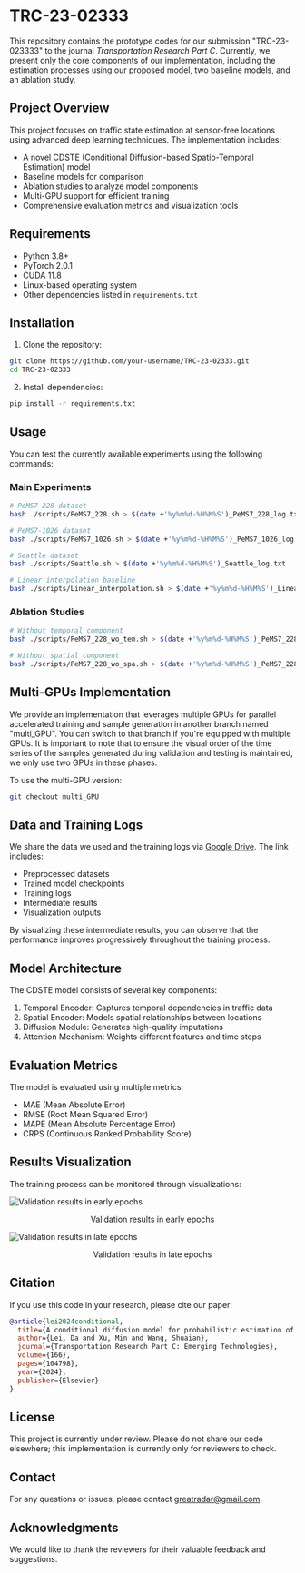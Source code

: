 # TRC-23-02333

This repository contains the prototype codes for our submission "TRC-23-023333" to the journal *Transportation Research Part C*. Currently, we present only the core components of our implementation, including the estimation processes using our proposed model, two baseline models, and an ablation study. 

## Project Overview

This project focuses on traffic state estimation at sensor-free locations using advanced deep learning techniques. The implementation includes:

- A novel CDSTE (Conditional Diffusion-based Spatio-Temporal Estimation) model
- Baseline models for comparison
- Ablation studies to analyze model components
- Multi-GPU support for efficient training
- Comprehensive evaluation metrics and visualization tools

## Requirements

- Python 3.8+
- PyTorch 2.0.1
- CUDA 11.8
- Linux-based operating system
- Other dependencies listed in `requirements.txt`

## Installation

1. Clone the repository:
```bash
git clone https://github.com/your-username/TRC-23-02333.git
cd TRC-23-02333
```

2. Install dependencies:
```bash
pip install -r requirements.txt
```

## Usage

You can test the currently available experiments using the following commands:

### Main Experiments
```bash
# PeMS7-228 dataset
bash ./scripts/PeMS7_228.sh > $(date +'%y%m%d-%H%M%S')_PeMS7_228_log.txt

# PeMS7-1026 dataset
bash ./scripts/PeMS7_1026.sh > $(date +'%y%m%d-%H%M%S')_PeMS7_1026_log.txt

# Seattle dataset
bash ./scripts/Seattle.sh > $(date +'%y%m%d-%H%M%S')_Seattle_log.txt

# Linear interpolation baseline
bash ./scripts/Linear_interpolation.sh > $(date +'%y%m%d-%H%M%S')_Linear_interpolation_log.txt
```

### Ablation Studies
```bash
# Without temporal component
bash ./scripts/PeMS7_228_wo_tem.sh > $(date +'%y%m%d-%H%M%S')_PeMS7_228_wo_tem_log.txt

# Without spatial component
bash ./scripts/PeMS7_228_wo_spa.sh > $(date +'%y%m%d-%H%M%S')_PeMS7_228_wo_spa_log.txt
```

## Multi-GPUs Implementation

We provide an implementation that leverages multiple GPUs for parallel accelerated training and sample generation in another branch named "multi_GPU". You can switch to that branch if you're equipped with multiple GPUs. It is important to note that to ensure the visual order of the time series of the samples generated during validation and testing is maintained, we only use two GPUs in these phases.

To use the multi-GPU version:
```bash
git checkout multi_GPU
```

## Data and Training Logs

We share the data we used and the training logs via [Google Drive](https://drive.google.com/drive/folders/14VPjNlQQRd5FCXXHrBPYbety9fiWx7--?usp=drive_link). The link includes:
- Preprocessed datasets
- Trained model checkpoints
- Training logs
- Intermediate results
- Visualization outputs

By visualizing these intermediate results, you can observe that the performance improves progressively throughout the training process.

## Model Architecture

The CDSTE model consists of several key components:
1. Temporal Encoder: Captures temporal dependencies in traffic data
2. Spatial Encoder: Models spatial relationships between locations
3. Diffusion Module: Generates high-quality imputations
4. Attention Mechanism: Weights different features and time steps

## Evaluation Metrics

The model is evaluated using multiple metrics:
- MAE (Mean Absolute Error)
- RMSE (Root Mean Squared Error)
- MAPE (Mean Absolute Percentage Error)
- CRPS (Continuous Ranked Probability Score)

## Results Visualization

The training process can be monitored through visualizations:

![Validation results in early epochs](figs/early_epoch.png)
<p align="center">Validation results in early epochs</p>

![Validation results in late epochs](figs/late_epoch.png)
<p align="center">Validation results in late epochs</p>

## Citation

If you use this code in your research, please cite our paper:
```bibtex
@article{lei2024conditional,
  title={A conditional diffusion model for probabilistic estimation of traffic states at sensor-free locations},
  author={Lei, Da and Xu, Min and Wang, Shuaian},
  journal={Transportation Research Part C: Emerging Technologies},
  volume={166},
  pages={104798},
  year={2024},
  publisher={Elsevier}
}
```

## License

This project is currently under review. Please do not share our code elsewhere; this implementation is currently only for reviewers to check.

## Contact

For any questions or issues, please contact [greatradar@gmail.com](mailto:greatradar@gmail.com).

## Acknowledgments

We would like to thank the reviewers for their valuable feedback and suggestions.